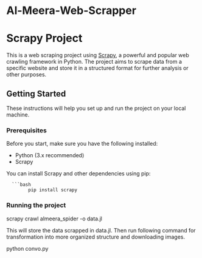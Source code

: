 # Al-Meera-Web-Scrapper

# Scrapy Project

This is a web scraping project using [Scrapy](https://scrapy.org/), a powerful and popular web crawling framework in Python. The project aims to scrape data from a specific website and store it in a structured format for further analysis or other purposes.

## Getting Started

These instructions will help you set up and run the project on your local machine.

### Prerequisites

Before you start, make sure you have the following installed:

- Python (3.x recommended)
- Scrapy


You can install Scrapy and other dependencies using pip:

      ```bash
            pip install scrapy

### Running the project


scrapy crawl almeera_spider -o data.jl

This will store the data scrapped in data.jl. Then run following command for transformation into more organized structure and downloading images.

python convo.py



